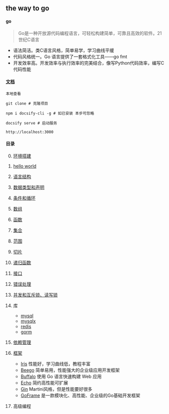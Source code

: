 ## the way to go

#### go

> Go是一种开放源代码编程语言，可轻松构建简单，可靠且高效的软件。21世纪C语言

- 语法简洁。类C语言风格，简单易学，学习曲线平缓
- 代码风格统一。Go 语言提供了一套格式化工具——go fmt
- 开发效率高。开发效率与执行效率的完美结合，像写Python代码效率，编写C代码性能

#### [文档](http://docs.litao0501.top)

```
本地查看

git clone # 克隆项目

npm i docsify-cli -g # 如已安装 本步可忽略

docsify serve # 启动服务

http://localhost:3000
```

#### 目录

0. [环境搭建](0.install/环境搭建.md)
1. [hello world](1.demo/README.md)
2. [语言结构](2.structure/README.md)
3. [数据类型和声明](3.dataType/README.md)
4. [条件和循环](4.if-for/README.md)
5. [数组](5.arr/README.md)
6. [函数](6.fun/README.md)
7. [集合](7.map/README.md)
8. [范围](8.range/README.md)
9. [切片](9.slice/README.md)
10. [递归函数](10.recursive/README.md)
11. [接口](11.interface/README.md)
12. [错误处理](12.error/README.md)
13. [并发和互斥锁、读写锁](13.conc/README.md)
14. 库

	- [mysql](https://github.com/go-sql-driver/mysql)
	- [mysqlx ](github.com/jmoiron/sqlx)
	- [redis](https://github.com/go-redis/redis)
	- [gorm](https://github.com/go-gorm/gorm)

15. [依赖管理](15.mod/README.md)
16. [框架](16.frame/README.md)

	- [Iris](https://github.com/kataras/iris) 性能好，学习曲线低，教程丰富
	- [Beego](https://github.com/beego/beego) 简单易用，性能强大的企业级应用开发框架
	- [Buffalo](https://github.com/gobuffalo/buffalo) 使用 Go 语言快速构建 Web 应用
	- [Echo](https://github.com/labstack/echo) 简约高性能可扩展
	- [Gin](https://github.com/codegangsta/gin) Martini风格，但是性能要好很多
	- [GoFrame](https://github.com/gogf/gf) 是一款模块化、高性能、企业级的Go基础开发框架

17. 高级编程
